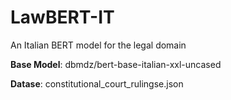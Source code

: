 # LawBERT-IT
An Italian BERT model for the legal domain

**Base Model**: dbmdz/bert-base-italian-xxl-uncased

**Datase**: constitutional_court_rulingse.json
